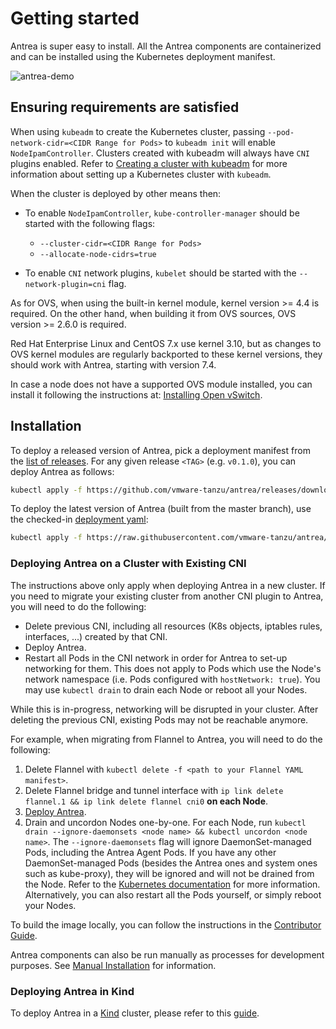 # Getting started

Antrea is super easy to install. All the Antrea components are
containerized and can be installed using the Kubernetes deployment
manifest.

![antrea-demo](https://user-images.githubusercontent.com/2495809/71284428-8de47100-2317-11ea-86a0-f5ff673352ea.gif)

## Ensuring requirements are satisfied

When using `kubeadm` to create the Kubernetes cluster, passing
`--pod-network-cidr=<CIDR Range for Pods>` to `kubeadm init` will enable
`NodeIpamController`. Clusters created with kubeadm will always have
`CNI` plugins enabled. Refer to
[Creating a cluster with kubeadm](https://kubernetes.io/docs/setup/production-environment/tools/kubeadm/create-cluster-kubeadm)
for more information about setting up a Kubernetes cluster with `kubeadm`.

When the cluster is deployed by other means then:

* To enable `NodeIpamController`, `kube-controller-manager` should be started
with the following flags:
  - `--cluster-cidr=<CIDR Range for Pods>`
  - `--allocate-node-cidrs=true`

* To enable `CNI` network plugins, `kubelet` should be started with the
`--network-plugin=cni` flag.

As for OVS, when using the built-in kernel module, kernel version >= 4.4 is
required. On the other hand, when building it from OVS sources, OVS
version >= 2.6.0 is required.

Red Hat Enterprise Linux and CentOS 7.x use kernel 3.10, but as changes to
OVS kernel modules are regularly backported to these kernel versions, they
should work with Antrea, starting with version 7.4.

In case a node does not have a supported OVS module installed,
you can install it following the instructions at:
[Installing Open vSwitch](https://docs.openvswitch.org/en/latest/intro/install).

## Installation

To deploy a released version of Antrea, pick a deployment manifest from the
[list of releases](https://github.com/vmware-tanzu/antrea/releases). For any
given release `<TAG>` (e.g. `v0.1.0`), you can deploy Antrea as follows:
```bash
kubectl apply -f https://github.com/vmware-tanzu/antrea/releases/download/<TAG>/antrea.yml
```

To deploy the latest version of Antrea (built from the master branch), use the
checked-in [deployment yaml](/build/yamls/antrea.yml):
```bash
kubectl apply -f https://raw.githubusercontent.com/vmware-tanzu/antrea/master/build/yamls/antrea.yml
```

### Deploying Antrea on a Cluster with Existing CNI

The instructions above only apply when deploying Antrea in a new cluster. If you
need to migrate your existing cluster from another CNI plugin to Antrea, you
will need to do the following:
 * Delete previous CNI, including all resources (K8s objects, iptables rules,
 interfaces, ...) created by that CNI.
 * Deploy Antrea.
 * Restart all Pods in the CNI network in order for Antrea to set-up networking
 for them. This does not apply to Pods which use the Node's network namespace
 (i.e. Pods configured with `hostNetwork: true`). You may use `kubectl drain` to
 drain each Node or reboot all your Nodes.

While this is in-progress, networking will be disrupted in your cluster. After
deleting the previous CNI, existing Pods may not be reachable anymore.

For example, when migrating from Flannel to Antrea, you will need to do the
following:

1. Delete Flannel with `kubectl delete -f <path to your Flannel YAML manifest>`.
1. Delete Flannel bridge and tunnel interface with `ip link delete flannel.1 &&
ip link delete flannel cni0` **on each Node**.
1. [Deploy Antrea](#installation).
1. Drain and uncordon Nodes one-by-one. For each Node, run `kubectl drain
--ignore-daemonsets <node name> && kubectl uncordon <node name>`. The
`--ignore-daemonsets` flag will ignore DaemonSet-managed Pods, including the
Antrea Agent Pods. If you have any other DaemonSet-managed Pods (besides the
Antrea ones and system ones such as kube-proxy), they will be ignored and will
not be drained from the Node. Refer to the [Kubernetes
documentation](https://kubernetes.io/docs/tasks/administer-cluster/safely-drain-node/)
for more information. Alternatively, you can also restart all the Pods yourself,
or simply reboot your Nodes.

To build the image locally, you can follow the instructions in the [Contributor
Guide](/CONTRIBUTING.md#building-and-testing-your-change).

Antrea components can also be run manually as processes for development
purposes. See [Manual Installation](/docs/manual-installation.md) for
information.

### Deploying Antrea in Kind

To deploy Antrea in a [Kind](https://github.com/kubernetes-sigs/kind) cluster,
please refer to this [guide](/docs/kind.md).

